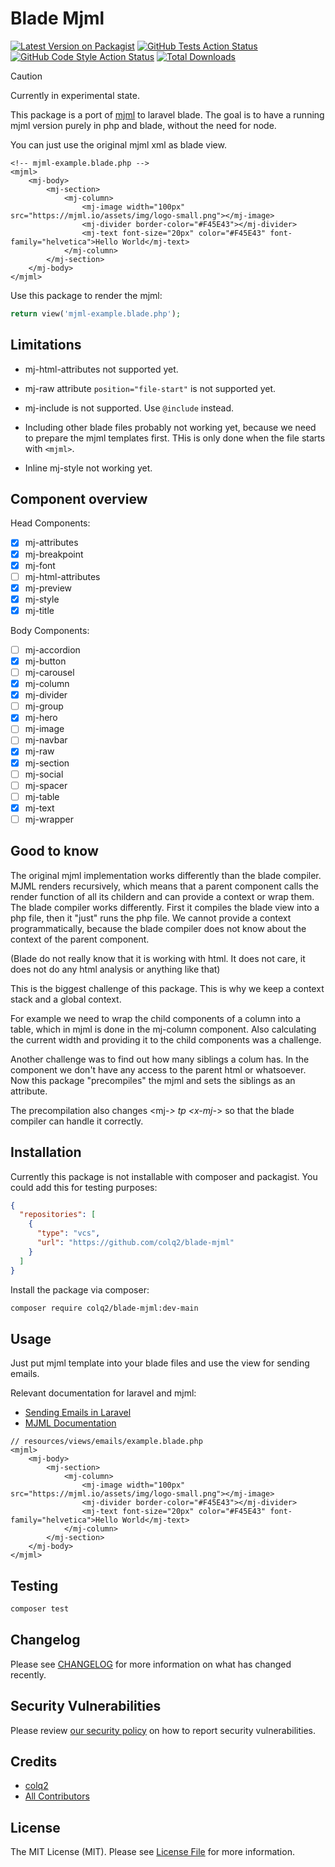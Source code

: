 # Blade Mjml

[![Latest Version on Packagist](https://img.shields.io/packagist/v/colq2/blade-mjml.svg?style=flat-square)](https://packagist.org/packages/colq2/blade-mjml)
[![GitHub Tests Action Status](https://img.shields.io/github/actions/workflow/status/colq2/blade-mjml/run-tests.yml?branch=main&label=tests&style=flat-square)](https://github.com/colq2/blade-mjml/actions?query=workflow%3Arun-tests+branch%3Amain)
[![GitHub Code Style Action Status](https://img.shields.io/github/actions/workflow/status/colq2/blade-mjml/fix-php-code-style-issues.yml?branch=main&label=code%20style&style=flat-square)](https://github.com/colq2/blade-mjml/actions?query=workflow%3A"Fix+PHP+code+style+issues"+branch%3Amain)
[![Total Downloads](https://img.shields.io/packagist/dt/colq2/blade-mjml.svg?style=flat-square)](https://packagist.org/packages/:vendor_slug/:package_slug)

> [!CAUTION]
> Currently in experimental state.

This package is a port of [mjml](https://mjml.io/) to laravel blade. The goal is to have a running mjml version purely in php and blade, without the need for node.

You can just use the original mjml xml as blade view.

```bladehtml
<!-- mjml-example.blade.php -->
<mjml>
    <mj-body>
        <mj-section>
            <mj-column>
                <mj-image width="100px" src="https://mjml.io/assets/img/logo-small.png"></mj-image>
                <mj-divider border-color="#F45E43"></mj-divider>
                <mj-text font-size="20px" color="#F45E43" font-family="helvetica">Hello World</mj-text>
            </mj-column>
        </mj-section>
    </mj-body>
</mjml>
```

Use this package to render the mjml:

```php
return view('mjml-example.blade.php');
```


## Limitations

* mj-html-attributes not supported yet.

* mj-raw attribute `position="file-start"` is not supported yet.

* mj-include is not supported. Use `@include` instead.
* Including other blade files probably not working yet, because we need to prepare the mjml templates first. THis is only done when the file starts with `<mjml>`.

* Inline mj-style not working yet.

## Component overview

Head Components:
* [x] mj-attributes
* [x] mj-breakpoint
* [x] mj-font
* [ ] mj-html-attributes
* [x] mj-preview
* [x] mj-style
* [x] mj-title

Body Components:
* [ ] mj-accordion
* [x] mj-button
* [ ] mj-carousel
* [x] mj-column
* [x] mj-divider
* [ ] mj-group
* [x] mj-hero
* [ ] mj-image
* [ ] mj-navbar
* [x] mj-raw
* [x] mj-section
* [ ] mj-social
* [ ] mj-spacer
* [ ] mj-table
* [x] mj-text
* [ ] mj-wrapper

## Good to know

The original mjml implementation works differently than the blade compiler. MJML renders recursively, which means that a parent component calls the render function of all its childern and can provide a context or wrap them.
The blade compiler works differently. First it compiles the blade view into a php file, then it "just" runs the php file. We cannot provide a context programmatically, because the blade compiler does not know about the context of the parent component.

(Blade do not really know that it is working with html. It does not care, it does not do any html analysis or anything like that)

This is the biggest challenge of this package. This is why we keep a context stack and a global context.

For example we need to wrap the child components of a column into a table, which in mjml is done in the mj-column component.
Also calculating the current width and providing it to the child components was a challenge.

Another challenge was to find out how many siblings a colum has. In the component we don't have any access to the parent html or whatsoever.
Now this package "precompiles" the mjml and sets the siblings as an attribute. 

The precompilation also changes <mj-*> tp <x-mj-*> so that the blade compiler can handle it correctly.


## Installation

Currently this package is not installable with composer and packagist. You could add this for testing purposes:

```json
{
  "repositories": [
    {
      "type": "vcs",
      "url": "https://github.com/colq2/blade-mjml"
    }
  ]
}
```

Install the package via composer:

```bash
composer require colq2/blade-mjml:dev-main
```

## Usage

Just put mjml template into your blade files and use the view for sending emails.

Relevant documentation for laravel and mjml:
* [Sending Emails in Laravel](https://laravel.com/docs/12.x/mail#configuring-the-view)
* [MJML Documentation](https://mjml.io/documentation/)

```bladehtml
// resources/views/emails/example.blade.php
<mjml>
    <mj-body>
        <mj-section>
            <mj-column>
                <mj-image width="100px" src="https://mjml.io/assets/img/logo-small.png"></mj-image>
                <mj-divider border-color="#F45E43"></mj-divider>
                <mj-text font-size="20px" color="#F45E43" font-family="helvetica">Hello World</mj-text>
            </mj-column>
        </mj-section>
    </mj-body>
</mjml>
```

## Testing

```bash
composer test
```

## Changelog

Please see [CHANGELOG](CHANGELOG.md) for more information on what has changed recently.


## Security Vulnerabilities

Please review [our security policy](../../security/policy) on how to report security vulnerabilities.

## Credits

- [colq2](https://github.com/colq2)
- [All Contributors](../../contributors)

## License

The MIT License (MIT). Please see [License File](LICENSE.md) for more information.
